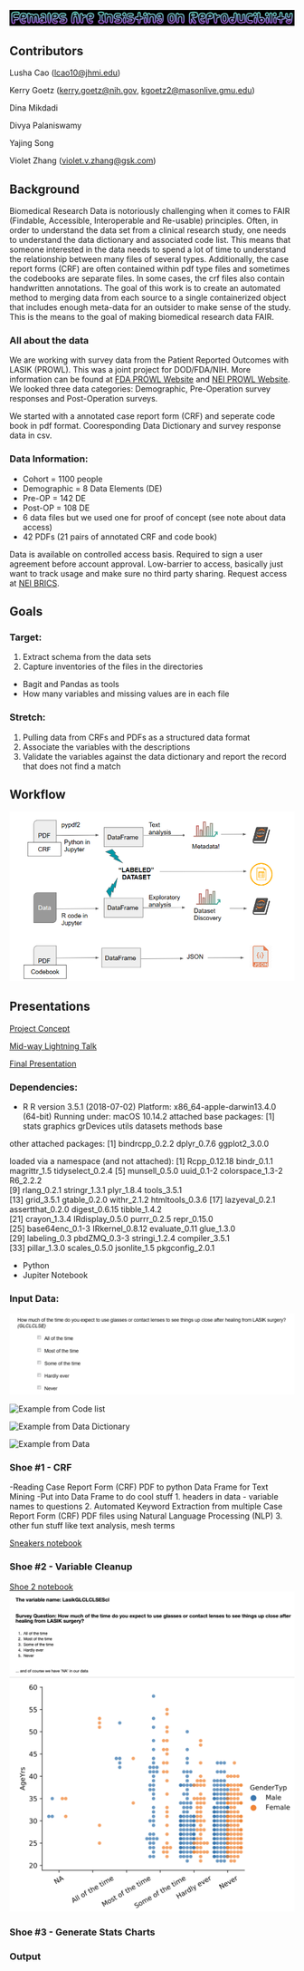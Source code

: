 ![alt text](/logo.png)



## Contributors
Lusha Cao (lcao10@jhmi.edu)

Kerry Goetz (kerry.goetz@nih.gov, kgoetz2@masonlive.gmu.edu)

Dina Mikdadi

Divya Palaniswamy

Yajing Song

Violet Zhang (violet.v.zhang@gsk.com)

## Background

Biomedical Research Data is notoriously challenging when it comes to FAIR (Findable, Accessible, Interoperable and Re-usable) principles. Often, in order to understand the data set from a clinical research study, one needs to understand the data dictionary and associated code list. This means that someone interested in the data needs to spend a lot of time to understand the relationship between many files of several types. Additionally, the case report forms (CRF) are often contained within pdf type files and sometimes the codebooks are separate files. In some cases, the crf files also contain handwritten annotations. The goal of this work is to create an automated method to merging data from each source to a single containerized object that includes enough meta-data for an outsider to make sense of the study. This is the means to the goal of making biomedical research data FAIR.

### All about the data
We are working with survey data from the Patient Reported Outcomes with LASIK (PROWL). This was a joint project for DOD/FDA/NIH. More information can be found at [FDA PROWL Website](https://www.fda.gov/medical-devices/lasik/lasik-quality-life-collaboration-project) and [NEI PROWL Website](https://prowl.nei.nih.gov/). We looked three data categories: Demographic, Pre-Operation survey responses and Post-Operation surveys.

We started with a annotated case report form (CRF) and seperate code book in pdf format. Cooresponding Data Dictionary and survey response data in csv. 

### Data Information:
* Cohort = 1100 people
* Demographic = 8 Data Elements (DE)
* Pre-OP = 142 DE
* Post-OP = 108 DE
* 6 data files but we used one for proof of concept (see note about data access)
* 42 PDFs (21 pairs of annotated CRF and code book)

Data is available on controlled access basis. Required to sign a user agreement before account approval. Low-barrier to access, basically just want to track usage and make sure no third party sharing. Request access at [NEI BRICS](https://brics.nei.nih.gov).

## Goals
### Target: 
  1. Extract schema from the data sets
  2. Capture inventories of the files in the directories
  * Bagit and Pandas as tools
  * How many variables and missing values are in each file
### Stretch: 
  1. Pulling data from CRFs and PDFs as a structured data format 
  2. Associate the variables with the descriptions 
  3. Validate the variables against the data dictionary and report the record that does not find a match
  
## Workflow  

![alt text](/workflow.png)

## Presentations
[Project Concept](https://docs.google.com/document/d/1TnwnpWZsiipe2CH5zI_E20LvC_MvSOaQ_qIA1LlxgjM/edit?usp=sharing)

[Mid-way Lightning Talk](https://docs.google.com/presentation/d/1HCeoqp5jsKcanOoGPzKoNtMGqlKLhIXQKGbLvbgXUYs/edit?usp=sharing)

[Final Presentation](https://docs.google.com/presentation/d/1dlgrzFMP573hJUUUps7YIly7bkEGZtjWw_PvPYS3jLU/edit?usp=sharing)

### Dependencies:
* R
R version 3.5.1 (2018-07-02)
Platform: x86_64-apple-darwin13.4.0 (64-bit)
Running under: macOS  10.14.2
attached base packages:
[1] stats     graphics  grDevices utils     datasets  methods   base     

other attached packages:
[1] bindrcpp_0.2.2 dplyr_0.7.6    ggplot2_3.0.0 

loaded via a namespace (and not attached):
 [1] Rcpp_0.12.18     bindr_0.1.1      magrittr_1.5     tidyselect_0.2.4
 [5] munsell_0.5.0    uuid_0.1-2       colorspace_1.3-2 R6_2.2.2        
 [9] rlang_0.2.1      stringr_1.3.1    plyr_1.8.4       tools_3.5.1     
[13] grid_3.5.1       gtable_0.2.0     withr_2.1.2      htmltools_0.3.6 
[17] lazyeval_0.2.1   assertthat_0.2.0 digest_0.6.15    tibble_1.4.2    
[21] crayon_1.3.4     IRdisplay_0.5.0  purrr_0.2.5      repr_0.15.0     
[25] base64enc_0.1-3  IRkernel_0.8.12  evaluate_0.11    glue_1.3.0      
[29] labeling_0.3     pbdZMQ_0.3-3     stringi_1.2.4    compiler_3.5.1  
[33] pillar_1.3.0     scales_0.5.0     jsonlite_1.5     pkgconfig_2.0.1 
* Python
* Jupiter Notebook

### Input Data: 
![Example from CRF](/CRF.PNG)

![Example from Code list](/codelist.PNG)

![Example from Data Dictionary](/data_dictionary.PNG)

![Example from Data](/Data_set.PNG)

### Shoe #1 - CRF
  -Reading Case Report Form (CRF) PDF to python Data Frame for Text Mining
  -Put into Data Frame to do cool stuff
    1. headers in data - variable names to questions
    2. Automated Keyword Extraction from multiple Case Report Form (CRF) PDF files using Natural Language Processing (NLP)
    3. other fun stuff like text analysis, mesh terms
    
[Sneakers notebook](https://github.com/NCBI-Hackathons/Females-Are-Insisting-on-Reproducibility-/blob/master/Sneakers.ipynb)
    
### Shoe #2 - Variable Cleanup
[Shoe 2 notebook](https://github.com/NCBI-Hackathons/Females-Are-Insisting-on-Reproducibility-/blob/master/shoe2_variable_cleanup.ipynb)
![Example of cleanup based on the variable](cleanup.png)
![Example of Cleanup Stats grahp](/LasikGLCLCLSEScl.png)

### Shoe #3 - Generate Stats Charts

  
###

### Output



